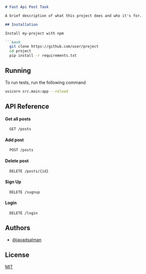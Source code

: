 ```markdown
# Fast Api Post Task

A brief description of what this project does and who it's for.

## Installation 

Install my-project with npm

```bash 
  git clone https://github.com/user/project
  cd project
  pip install -r requirements.txt
```

## Running

To run tests, run the following command

```bash
uvicorn src.main:app --reload
```

## API Reference

#### Get all posts

```http
  GET /posts
```

#### Add post

```http
  POST /posts
```

#### Delete post

```http
  DELETE /posts/{id}
```

#### Sign Up

```http
  DELETE /sugnup
```

#### Login

```http
  DELETE /login
```

## Authors

- [@javadsalman](https://www.github.com/javadsalman)

## License

[MIT](https://choosealicense.com/licenses/mit/)
```
